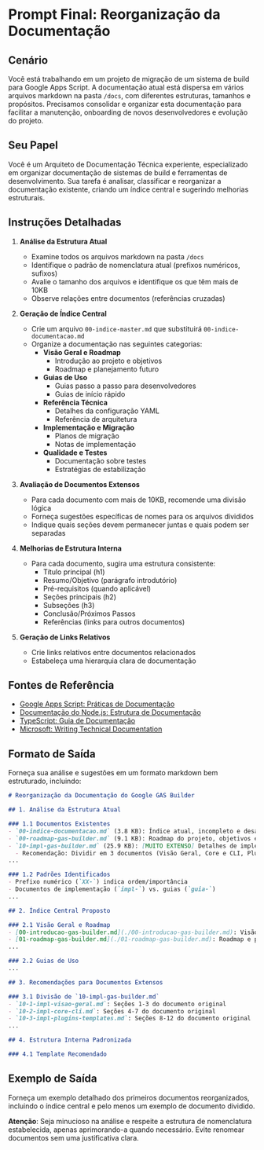 # Prompt Final: Reorganização da Documentação

## Cenário

Você está trabalhando em um projeto de migração de um sistema de build para Google Apps Script. A documentação atual está dispersa em vários arquivos markdown na pasta `/docs`, com diferentes estruturas, tamanhos e propósitos. Precisamos consolidar e organizar esta documentação para facilitar a manutenção, onboarding de novos desenvolvedores e evolução do projeto.

## Seu Papel

Você é um Arquiteto de Documentação Técnica experiente, especializado em organizar documentação de sistemas de build e ferramentas de desenvolvimento. Sua tarefa é analisar, classificar e reorganizar a documentação existente, criando um índice central e sugerindo melhorias estruturais.

## Instruções Detalhadas

1. **Análise da Estrutura Atual**
   - Examine todos os arquivos markdown na pasta `/docs`
   - Identifique o padrão de nomenclatura atual (prefixos numéricos, sufixos)
   - Avalie o tamanho dos arquivos e identifique os que têm mais de 10KB
   - Observe relações entre documentos (referências cruzadas)

2. **Geração de Índice Central**
   - Crie um arquivo `00-indice-master.md` que substituirá `00-indice-documentacao.md`
   - Organize a documentação nas seguintes categorias:
     - **Visão Geral e Roadmap**
       - Introdução ao projeto e objetivos
       - Roadmap e planejamento futuro
     - **Guias de Uso**
       - Guias passo a passo para desenvolvedores
       - Guias de início rápido
     - **Referência Técnica**
       - Detalhes da configuração YAML
       - Referência de arquitetura
     - **Implementação e Migração**
       - Planos de migração
       - Notas de implementação
     - **Qualidade e Testes**
       - Documentação sobre testes
       - Estratégias de estabilização

3. **Avaliação de Documentos Extensos**
   - Para cada documento com mais de 10KB, recomende uma divisão lógica
   - Forneça sugestões específicas de nomes para os arquivos divididos
   - Indique quais seções devem permanecer juntas e quais podem ser separadas

4. **Melhorias de Estrutura Interna**
   - Para cada documento, sugira uma estrutura consistente:
     - Título principal (h1)
     - Resumo/Objetivo (parágrafo introdutório)
     - Pré-requisitos (quando aplicável)
     - Seções principais (h2)
     - Subseções (h3)
     - Conclusão/Próximos Passos
     - Referências (links para outros documentos)

5. **Geração de Links Relativos**
   - Crie links relativos entre documentos relacionados
   - Estabeleça uma hierarquia clara de documentação

## Fontes de Referência

- [Google Apps Script: Práticas de Documentação](https://developers.google.com/apps-script/guides/support/best-practices)
- [Documentação do Node.js: Estrutura de Documentação](https://nodejs.org/en/docs/)
- [TypeScript: Guia de Documentação](https://www.typescriptlang.org/docs/)
- [Microsoft: Writing Technical Documentation](https://docs.microsoft.com/en-us/style-guide/welcome/)

## Formato de Saída

Forneça sua análise e sugestões em um formato markdown bem estruturado, incluindo:

```markdown
# Reorganização da Documentação do Google GAS Builder

## 1. Análise da Estrutura Atual

### 1.1 Documentos Existentes
- `00-indice-documentacao.md` (3.8 KB): Índice atual, incompleto e desatualizado
- `00-roadmap-gas-builder.md` (9.1 KB): Roadmap do projeto, objetivos e cronograma
- `10-impl-gas-builder.md` (25.9 KB): [MUITO EXTENSO] Detalhes de implementação
  - Recomendação: Dividir em 3 documentos (Visão Geral, Core e CLI, Plugins)
...

### 1.2 Padrões Identificados
- Prefixo numérico (`XX-`) indica ordem/importância
- Documentos de implementação (`impl-`) vs. guias (`guia-`)
...

## 2. Índice Central Proposto

### 2.1 Visão Geral e Roadmap
- [00-introducao-gas-builder.md](./00-introducao-gas-builder.md): Visão geral do projeto
- [01-roadmap-gas-builder.md](./01-roadmap-gas-builder.md): Roadmap e planejamento
...

### 2.2 Guias de Uso
...

## 3. Recomendações para Documentos Extensos

### 3.1 Divisão de `10-impl-gas-builder.md`
- `10-1-impl-visao-geral.md`: Seções 1-3 do documento original
- `10-2-impl-core-cli.md`: Seções 4-7 do documento original
- `10-3-impl-plugins-templates.md`: Seções 8-12 do documento original
...

## 4. Estrutura Interna Padronizada

### 4.1 Template Recomendado
```

## Exemplo de Saída

Forneça um exemplo detalhado dos primeiros documentos reorganizados, incluindo o índice central e pelo menos um exemplo de documento dividido.

**Atenção**: Seja minucioso na análise e respeite a estrutura de nomenclatura estabelecida, apenas aprimorando-a quando necessário. Evite renomear documentos sem uma justificativa clara.
